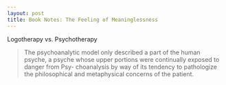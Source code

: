 ```yaml
---
layout: post
title: Book Notes: The Feeling of Meaninglessness
---
```


Logotherapy vs. Psychotherapy

> The psychoanalytic model only described a part of the human psyche, a psyche whose upper portions were continually exposed to danger from Psy- choanalysis by way of its tendency to pathologize the philosophical and metaphysical concerns of the patient.

